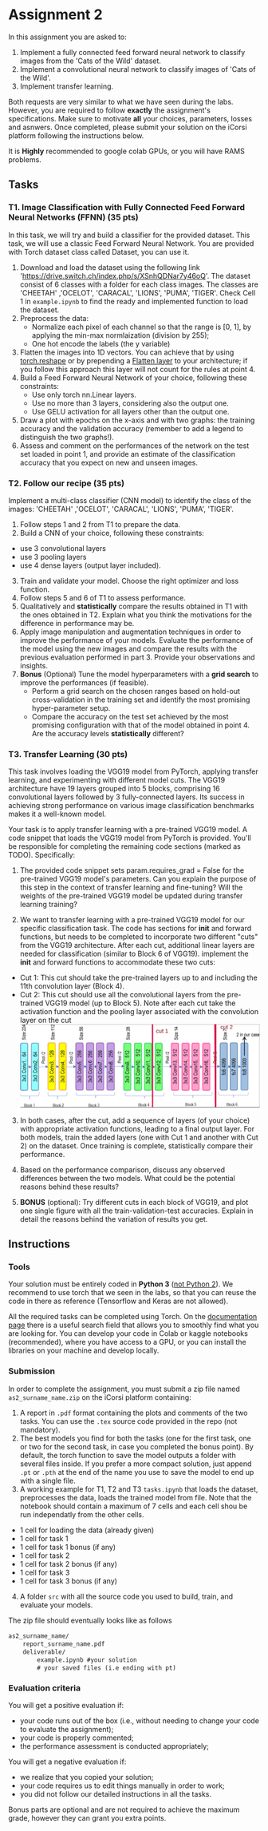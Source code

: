 # Assignment 2

In this assignment you are asked to:

1. Implement a fully connected feed forward neural network to classify images from the 'Cats of the Wild' dataset.
2. Implement a convolutional neural network to classify images of 'Cats of the Wild'.
3. Implement transfer learning.

Both requests are very similar to what we have seen during the labs. However, you are required to follow **exactly** the assignment's specifications.
Make sure to motivate **all** your choices, parameters, losses and asnwers.
Once completed, please submit your solution on the iCorsi platform following the instructions below. 

It is **Highly** recommended to google colab GPUs, or you will have RAMS problems.

## Tasks

### T1. Image Classification with Fully Connected Feed Forward Neural Networks (FFNN) (35 pts)

In this task, we will try and build a classifier for the provided dataset. This task, we will use a classic Feed Forward Neural Network.
You are provided with Torch dataset class called Dataset, you can use it. 

1. Download and load the dataset using the following link 'https://drive.switch.ch/index.php/s/XSnhQDNar7y46oQ'. The dataset consist of 6 classes with a folder for each class images. The classes are 'CHEETAH' ,'OCELOT', 'CARACAL', 'LIONS', 'PUMA', 'TIGER'. Check Cell 1 in `example.ipynb` to find the ready and implemented function to load the dataset. 
2. Preprocess the data:
    - Normalize each pixel of each channel so that the range is [0, 1], by applying the min-max normlaization (division by 255);
    - One hot encode the labels (the y variable)
3. Flatten the images into 1D vectors. You can achieve that by using [torch.reshape](https://pytorch.org/docs/stable/generated/torch.reshape.html) or by prepending a [Flatten layer](https://pytorch.org/docs/stable/generated/torch.nn.Flatten.html) to your architecture; if you follow this approach this layer will not count for the rules at point 4.
4. Build a Feed Forward Neural Network of your choice, following these constraints:
    - Use only torch nn.Linear layers.
    - Use no more than 3 layers, considering also the output one.
    - Use GELU activation for all layers other than the output one.
5. Draw a plot with epochs on the x-axis and with two graphs: the training accuracy and the validation accuracy (remember to add a legend to distinguish the two graphs!).
6. Assess and comment on the performances of the network on the test set loaded in point 1, and provide an estimate of the classification accuracy that you expect on new and unseen images. 


### T2. Follow our recipe (35 pts)

Implement a multi-class classifier (CNN model) to identify the class of the images: 'CHEETAH' ,'OCELOT', 'CARACAL', 'LIONS', 'PUMA', 'TIGER'.

1. Follow steps 1 and 2 from T1 to prepare the data.
2. Build a CNN of your choice, following these constraints: 
 - use 3 convolutional layers
 - use 3 pooling layers
 - use 4 dense layers (output layer included).
3. Train and validate your model. Choose the right optimizer and loss function.
4. Follow steps 5 and 6 of T1 to assess performance.
5. Qualitatively and **statistically** compare the results obtained in T1 with the ones obtained in T2. Explain what you think the motivations for the difference in performance may be.
6. Apply image manipulation and augmentation techniques in order to improve the performance of your models. Evaluate the performance of the model using the new images and compare the results with the previous evaluation performed in part 3. Provide your observations and insights.
7. **Bonus** (Optional) Tune the model hyperparameters with a **grid search** to improve the performances (if feasible).
    - Perform a grid search on the chosen ranges based on hold-out cross-validation in the training set and identify the most promising hyper-parameter setup.
    - Compare the accuracy on the test set achieved by the most promising configuration with that of the model obtained in point 4. Are the accuracy levels **statistically** different?


### T3. Transfer Learning (30 pts)

This task involves loading the VGG19 model from PyTorch, applying transfer learning, and experimenting with different model cuts.
The VGG19 architecture have 19 layers grouped into 5 blocks, comprising 16 convolutional layers followed by 3 fully-connected layers. Its success in achieving strong performance on various image classification benchmarks makes it a well-known model.

Your task is to apply transfer learning with a pre-trained VGG19 model. A code snippet that loads the VGG19 model from PyTorch is provided. You'll be responsible for completing the remaining code sections (marked as TODO).  Specifically:

1. The provided code snippet sets param.requires_grad = False for the pre-trained VGG19 model's parameters. Can you explain the purpose of this step in the context of transfer learning and fine-tuning? Will the weights of the pre-trained VGG19 model be updated during transfer learning training?

2. We want to transfer learning with a pre-trained VGG19 model for our specific classification task. The code has sections for __init__ and forward functions, but needs to be completed to incorporate two different "cuts" from the VGG19 architecture. After each cut, additional linear layers are needed for classification (similar to Block 6 of VGG19).
implement the __init__ and forward functions to accommodate these two cuts:
- Cut 1: This cut should take the pre-trained layers up to and including the 11th convolution layer (Block 4).
- Cut 2: This cut should use all the convolutional layers from the pre-trained VGG19 model (up to Block 5).
Note after each cut take the activation function and the pooling layer associated with the convolution layer on the cut
![Alt text](cuts.png)

3. In both cases, after the cut, add a sequence of layers (of your choice) with appropriate activation functions, leading to a final output layer. For both models, train the added layers (one with Cut 1 and another with Cut 2) on the dataset. Once training is complete, statistically compare their performance.

4. Based on the performance comparison, discuss any observed differences between the two models. What could be the potential reasons behind these results?
   
5. **BONUS** (optional): Try different cuts in each block of VGG19, and plot one single figure with all the train-validation-test accuracies. Explain in detail the reasons behind the variation of results you get.


## Instructions

### Tools

Your solution must be entirely coded in **Python 3** ([not Python 2](https://python3statement.org/)).
We recommend to use torch that we seen in the labs, so that you can reuse the code in there as reference (Tensorflow and Keras are not allowed). 

All the required tasks can be completed using Torch. On the [documentation page](https://pytorch.org/docs/stable/index.html) there is a useful search field that allows you to smoothly find what you are looking for. 
You can develop your code in Colab or kaggle notebooks (recommended), where you have access to a GPU, or you can install the libraries on your machine and develop locally.


### Submission

In order to complete the assignment, you must submit a zip file named `as2_surname_name.zip` on the iCorsi platform containing: 

1. A report in `.pdf` format containing the plots and comments of the two tasks. You can use the `.tex` source code provided in the repo (not mandatory).
2. The best models you find for both the tasks (one for the first task, one or two for the second task, in case you completed the bonus point). By default, the torch function to save the model outputs a folder with several files inside. If you prefer a more compact solution, just append `.pt` or `.pth` at the end of the name you use to save the model to end up with a single file.
3. A working example for T1, T2 and T3 `tasks.ipynb` that loads the dataset, preprocesses the data, loads the trained model from file. Note that the notebook should contain a maximum of 7 cells and each cell shou be run independatly from the other cells.
 - 1 cell for loading the data (already given)
 - 1 cell for task 1
 - 1 cell for task 1 bonus (if any)
 - 1 cell for task 2
 - 1 cell for task 2 bonus (if any)
 - 1 cell for task 3
 - 1 cell for task 3 bonus (if any)
4. A folder `src` with all the source code you used to build, train, and evaluate your models.

The zip file should eventually looks like as follows

```
as2_surname_name/
    report_surname_name.pdf
    deliverable/
        example.ipynb #your solution
        # your saved files (i.e ending with pt)
```


### Evaluation criteria

You will get a positive evaluation if:

- your code runs out of the box (i.e., without needing to change your code to evaluate the assignment);
- your code is properly commented;
- the performance assessment is conducted appropriately;

You will get a negative evaluation if: 

- we realize that you copied your solution;
- your code requires us to edit things manually in order to work;
- you did not follow our detailed instructions in all the tasks.

Bonus parts are optional and are not required to achieve the maximum grade, however they can grant you extra points.

